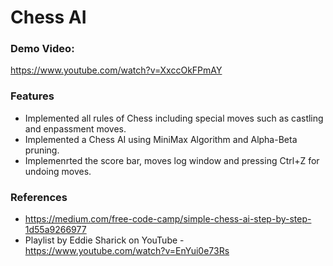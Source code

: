 # Chess AI

### Demo Video: 
https://www.youtube.com/watch?v=XxccOkFPmAY

### Features
- Implemented all rules of Chess including special  moves such as castling and enpassment moves. 
- Implemented a Chess AI using MiniMax Algorithm and Alpha-Beta pruning.
- Implemenrted the score bar, moves log window and pressing Ctrl+Z for undoing moves. 

### References
- https://medium.com/free-code-camp/simple-chess-ai-step-by-step-1d55a9266977
- Playlist by Eddie Sharick on YouTube - https://www.youtube.com/watch?v=EnYui0e73Rs
